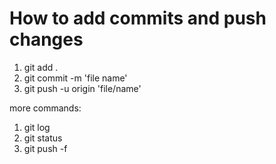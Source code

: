 # How to add commits and push changes

1. git add .
2. git commit -m 'file name'
3. git push -u origin 'file/name'

more commands:

1. git log
2. git status
3. git push -f
